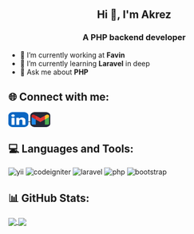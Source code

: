<article class="markdown-body entry-content container-lg f5">


  <h1 align="center">Hi 👋, I'm Akrez</h1>
  <h3 align="center">A PHP backend developer</h3>


  <ul>
    <li>
      🔭 I’m currently working at <b>Favin</b>
    </li>
    <li>
      🌱 I’m currently learning <b>Laravel</b> in deep
    </li>
    <li>
      💬 Ask me about <b>PHP</b>
    </li>
  </ul>


  <h2 align="left">🌐 Connect with me:</h2>
  <p align="left">
    <a href="https://www.linkedin.com/in/akrez/" target="blank">
      <img align="center" src="https://raw.githubusercontent.com/tandpfun/skill-icons/refs/heads/main/icons/LinkedIn.svg" alt="akrez" height="30"
        width="40" />
    </a>
    <a href="mailto:akrez.like@gmail.com" target="blank">
      <img align="center" src="https://raw.githubusercontent.com/tandpfun/skill-icons/refs/heads/main/icons/Gmail-Dark.svg" alt="akrez" height="30" width="40" />
    </a>
  </p>


  <h2 align="left">💻 Languages and Tools:</h2>
  <p align="left">
    <img src="https://www.yiiframework.com/image/design/logo/yii3_sign.svg" alt="yii" width="40" height="40" />
    <img src="https://simpleskill.icons.workers.dev/svg?i=codeigniter" alt="codeigniter" width="40" height="40" />
    <img src="https://simpleskill.icons.workers.dev/svg?i=laravel" alt="laravel" width="40" height="40" />
    <img src="https://simpleskill.icons.workers.dev/svg?i=php" alt="php" width="40" height="40" />
    <img src="https://simpleskill.icons.workers.dev/svg?i=bootstrap" alt="bootstrap" width="40" height="40" />
  </p>


  <h2 align="left">📊 GitHub Stats:</h2>
  <p align="left">
    <a href="https://github.com/anuraghazra/github-readme-stats">
      <img height=200 align="center"
        src="https://github-readme-stats.vercel.app/api?username=akrez&theme=great-gatsby" />
    </a>
    <a href="https://github.com/anuraghazra/convoychat">
      <img height=200 align="center"
        src="https://github-readme-stats.vercel.app/api/top-langs?username=akrez&layout=compact&langs_count=8&card_width=320&theme=great-gatsby" />
    </a>
  </p>

  <img src="https://komarev.com/ghpvc/?username=akrez&style=flat-square&color=blue" alt="" />

</article>
